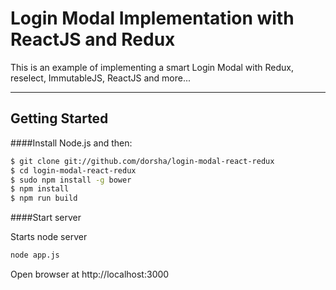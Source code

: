 # Login Modal Implementation with ReactJS and Redux

This is an example of implementing a smart Login Modal with Redux, reselect, ImmutableJS, ReactJS and more...

***

## Getting Started
####Install Node.js and then:

```sh
$ git clone git://github.com/dorsha/login-modal-react-redux
$ cd login-modal-react-redux
$ sudo npm install -g bower
$ npm install
$ npm run build
```

####Start server

Starts node server

```sh
node app.js
```

Open browser at http://localhost:3000

